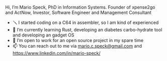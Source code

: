 Hi, I’m Mario Speck, PhD in Information Systems. Founder of xpense2go and ActNow, Investor, Software Engineer and Management Consultant  
- 🪛 I started coding on a C64 in assembler, so I am kind of experienced
- 🌱 I’m currently learning Rust, developing an diabetes carbo-hydrate tool and developing an gadget OS
- 💞️ I’m open to work for an open source project in my spare time
- 📫 You can reach out to me via mario.c.speck@gmail.com and https://www.linkedin.com/in/mario-speck/
